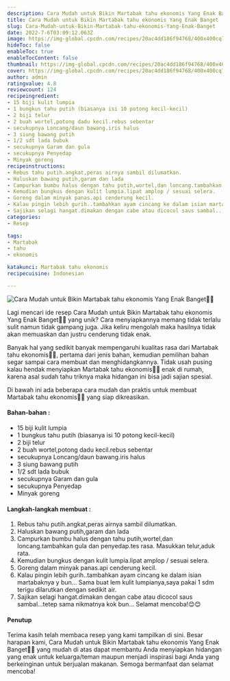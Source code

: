 ```yaml
---
description: Cara Mudah untuk Bikin Martabak tahu ekonomis Yang Enak Banget"
title: Cara Mudah untuk Bikin Martabak tahu ekonomis Yang Enak Banget
slug: Cara-Mudah-untuk-Bikin-Martabak-tahu-ekonomis-Yang-Enak-Banget
date: 2022-7-6T03:09:12.063Z
image: https://img-global.cpcdn.com/recipes/20ac4dd186f94768/400x400cq70/photo.jpg
hideToc: false
enableToc: true
enableTocContent: false
thumbnail: https://img-global.cpcdn.com/recipes/20ac4dd186f94768/400x400cq70/photo.jpg
cover: https://img-global.cpcdn.com/recipes/20ac4dd186f94768/400x400cq70/photo.jpg
author: admin
ratingvalue: 4.8
reviewcount: 124
recipeingredient:
- 15 biji kulit lumpia
- 1 bungkus tahu putih (biasanya isi 10 potong kecil-kecil)
- 2 biji telur
- 2 buah wortel,potong dadu kecil.rebus sebentar
- secukupnya Loncang/daun bawang.iris halus
- 3 siung bawang putih
- 1/2 sdt lada bubuk
- secukupnya Garam dan gula
- secukupnya Penyedap
- Minyak goreng
recipeinstructions:
- Rebus tahu putih.angkat,peras airnya sambil dilumatkan.
- Haluskan bawang putih,garam dan lada
- Campurkan bumbu halus dengan tahu putih,wortel,dan loncang.tambahkan gula dan penyedap.tes rasa. Masukkan telur,aduk rata.
- Kemudian bungkus dengan kulit lumpia.lipat amplop / sesuai selera.
- Goreng dalam minyak panas.api cenderung kecil.
- Kalau pingin lebih gurih..tambahkan ayam cincang ke dalam isian martabaknya y bun... Sama buat lem kulit lumpianya,saya pakai 1 sdm terigu dilarutkan dengan sedikit air.
- Sajikan selagi hangat.dimakan dengan cabe atau dicocol saus sambal...tetep sama nikmatnya kok bun... Selamat mencoba!😊😊
categories:
- Resep

tags:
- Martabak
- tahu
- ekonomis

katakunci: Martabak tahu ekonomis
recipecuisine: Indonesian

---
```


![Cara Mudah untuk Bikin Martabak tahu ekonomis Yang Enak Banget👩‍🍳](https://img-global.cpcdn.com/recipes/20ac4dd186f94768/400x400cq70/photo.jpg)

Lagi mencari ide resep Cara Mudah untuk Bikin Martabak tahu ekonomis Yang Enak Banget👩‍🍳 yang unik? Cara menyiapkannya memang tidak terlalu sulit namun tidak gampang juga. Jika keliru mengolah maka hasilnya tidak akan memuaskan dan justru cenderung tidak enak.

Banyak hal yang sedikit banyak mempengaruhi kualitas rasa dari Martabak tahu ekonomis👩‍🍳, pertama dari jenis bahan, kemudian pemilihan bahan segar sampai cara membuat dan menghidangkannya. Tidak usah pusing kalau hendak menyiapkan Martabak tahu ekonomis👩‍🍳 enak di rumah, karena asal sudah tahu triknya maka hidangan ini bisa jadi sajian spesial.

Di bawah ini ada beberapa cara mudah dan praktis untuk membuat Martabak tahu ekonomis👩‍🍳 yang siap dikreasikan.

<!--inarticleads1-->

#### Bahan-bahan :

- 15 biji kulit lumpia
- 1 bungkus tahu putih (biasanya isi 10 potong kecil-kecil)
- 2 biji telur
- 2 buah wortel,potong dadu kecil.rebus sebentar
- secukupnya Loncang/daun bawang.iris halus
- 3 siung bawang putih
- 1/2 sdt lada bubuk
- secukupnya Garam dan gula
- secukupnya Penyedap
- Minyak goreng

<!--inarticleads2-->

#### Langkah-langkah membuat :

1. Rebus tahu putih.angkat,peras airnya sambil dilumatkan.
1. Haluskan bawang putih,garam dan lada
1. Campurkan bumbu halus dengan tahu putih,wortel,dan loncang.tambahkan gula dan penyedap.tes rasa. Masukkan telur,aduk rata.
1. Kemudian bungkus dengan kulit lumpia.lipat amplop / sesuai selera.
1. Goreng dalam minyak panas.api cenderung kecil.
1. Kalau pingin lebih gurih..tambahkan ayam cincang ke dalam isian martabaknya y bun... Sama buat lem kulit lumpianya,saya pakai 1 sdm terigu dilarutkan dengan sedikit air.
1. Sajikan selagi hangat.dimakan dengan cabe atau dicocol saus sambal...tetep sama nikmatnya kok bun... Selamat mencoba!😊😊

#### Penutup

Terima kasih telah membaca resep yang kami tampilkan di sini. Besar harapan kami, Cara Mudah untuk Bikin Martabak tahu ekonomis Yang Enak Banget👩‍🍳 yang mudah di atas dapat membantu Anda menyiapkan hidangan yang enak untuk keluarga/teman maupun menjadi inspirasi bagi Anda yang berkeinginan untuk berjualan makanan. Semoga bermanfaat dan selamat mencoba!